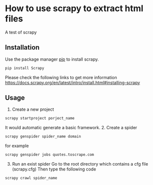 # How to use scrapy to extract html files
A test of scrapy
## Installation
Use the package manager [pip](https://pip.pypa.io/en/stable/) to install scrapy.
```bash
pip install Scrapy
```
Please check the following links to get more information
https://docs.scrapy.org/en/latest/intro/install.html#installing-scrapy
## Usage
1. Create a new project
```bash
scrapy startproject porject_name
```
It would automatic generate a basic framework.
2. Create a spider
```bash
scrapy genspider spider_name domain
```
for example
```bash
scrapy genspider jobs quotes.toscrape.com
```
3. Run an exist spider
  Go to the root directory which contains a cfg file (scrapy.cfg)
  Then type the following code
  ```bash
  scrapy crawl spider_name
  ```
  
